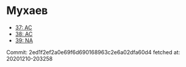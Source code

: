 # Мухаев
- [37: AC](37.md)
- [38: AC](38.md)
- [39: NA](39.md)

Commit: 2ed1f2ef2a0e69f6d690168963c2e6a02dfa60d4
 fetched at: 20201210-203258
